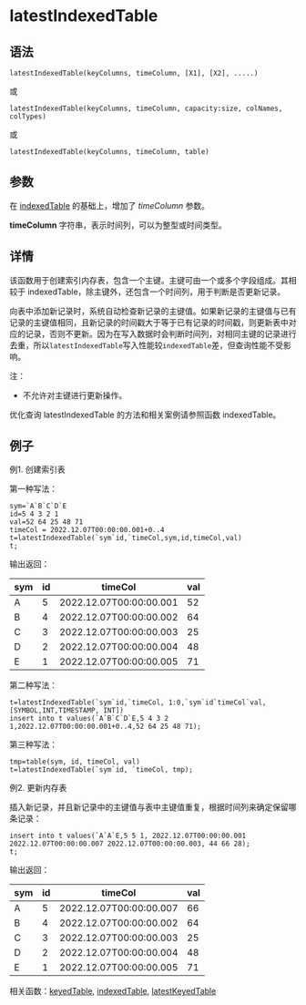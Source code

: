 # latestIndexedTable

## 语法

`latestIndexedTable(keyColumns, timeColumn, [X1], [X2], .....)`

或

`latestIndexedTable(keyColumns, timeColumn, capacity:size, colNames,
colTypes)`

或

`latestIndexedTable(keyColumns, timeColumn, table)`

## 参数

在 [indexedTable](../i/indexedTable.md) 的基础上，增加了
*timeColumn* 参数。

**timeColumn** 字符串，表示时间列，可以为整型或时间类型。

## 详情

该函数用于创建索引内存表，包含一个主键。主键可由一个或多个字段组成。其相较于 indexedTable，除主键外，还包含一个时间列，用于判断是否更新记录。

向表中添加新记录时，系统自动检查新记录的主键值。如果新记录的主键值与已有记录的主键值相同，且新记录的时间戳大于等于已有记录的时间戳，则更新表中对应的记录，否则不更新。因为在写入数据时会判断时间列，对相同主键的记录进行去重，所以`latestIndexedTable`写入性能较`indexedTable`差，但查询性能不受影响。

注：

* 不允许对主键进行更新操作。

优化查询 latestIndexedTable 的方法和相关案例请参照函数 indexedTable。

## 例子

例1. 创建索引表

第一种写法：

```
sym=`A`B`C`D`E
id=5 4 3 2 1
val=52 64 25 48 71
timeCol = 2022.12.07T00:00:00.001+0..4
t=latestIndexedTable(`sym`id,`timeCol,sym,id,timeCol,val)
t;
```

输出返回：

| sym | id | timeCol | val |
| --- | --- | --- | --- |
| A | 5 | 2022.12.07T00:00:00.001 | 52 |
| B | 4 | 2022.12.07T00:00:00.002 | 64 |
| C | 3 | 2022.12.07T00:00:00.003 | 25 |
| D | 2 | 2022.12.07T00:00:00.004 | 48 |
| E | 1 | 2022.12.07T00:00:00.005 | 71 |

第二种写法：

```
t=latestIndexedTable(`sym`id,`timeCol, 1:0,`sym`id`timeCol`val,[SYMBOL,INT,TIMESTAMP, INT])
insert into t values(`A`B`C`D`E,5 4 3 2 1,2022.12.07T00:00:00.001+0..4,52 64 25 48 71);
```

第三种写法：

```
tmp=table(sym, id, timeCol, val)
t=latestIndexedTable(`sym`id, `timeCol, tmp);
```

例2. 更新内存表

插入新记录，并且新记录中的主键值与表中主键值重复，根据时间列来确定保留哪条记录：

```
insert into t values(`A`A`E,5 5 1, 2022.12.07T00:00:00.001 2022.12.07T00:00:00.007 2022.12.07T00:00:00.003, 44 66 28);
t;
```

输出返回：

| sym | id | timeCol | val |
| --- | --- | --- | --- |
| A | 5 | 2022.12.07T00:00:00.007 | 66 |
| B | 4 | 2022.12.07T00:00:00.002 | 64 |
| C | 3 | 2022.12.07T00:00:00.003 | 25 |
| D | 2 | 2022.12.07T00:00:00.004 | 48 |
| E | 1 | 2022.12.07T00:00:00.005 | 71 |

相关函数：[keyedTable](../k/keyedTable.md), [indexedTable](../i/indexedTable.md), [latestKeyedTable](latestKeyedTable.md)

